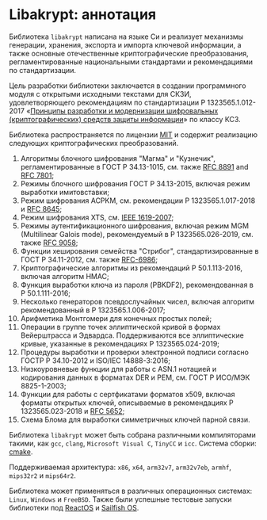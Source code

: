 # Libakrypt: аннотация

Библиотека `libakrypt` написана на языке Си и реализует механизмы генерации, хранения, экспорта и импорта
ключевой информации, а также основные отечественные криптографические преобразования, регламентированные 
национальными стандартами и рекомендациями по стандартизации.

Цель разработки библиотеки заключается в создании программного модуля с
открытыми исходными текстами для СКЗИ, удовлетворяющего рекомендациям по стандартизации Р 1323565.1.012-2017
«[Принципы разработки и модернизации шифровальных (криптографических) средств защиты
информации](https://tc26.ru/standarts/rekomendatsii-po-standartizatsii/r-1323565-1-012-2017-informatsionnaya-tekhnologiya-kriptograficheskaya-zashchita-informatsii-printsipy-razrabotki-i-modernizatsii-shifrovalnykh-kriptograficheskikh-sredstv-zashchity-informatsii.html>)» 
по классу КС3.

Библиотека распространяется по лицензии [MIT](https://git.miem.hse.ru/axelkenzo/libakrypt-0.x/-/raw/master/LICENSE) 
и содержит реализацию следующих криптографических преобразований.


  1. Алгоритмы блочного шифрования "Магма" и "Кузнечик", регламентированные в ГОСТ Р 34.13-1015,
     см. также [RFC 8891](https://tools.ietf.org/html/rfc8891) and [RFC 7801](https://tools.ietf.org/html/rfc7801);
  2. Режимы блочного шифрования ГОСТ Р 34.13-2015, включая режим выработки имитовставки;
  3. Режим шифрования ACPKM, см. рекомендации Р 1323565.1.017-2018 
     и [RFC 8645](https://tools.ietf.org/html/rfc8645);
  4. Режим шифрования XTS, см. [IEEE 1619-2007](https://standards.ieee.org/standard/1619-2007.html);
  5. Режимы аутентификационного шифрования, включая режим MGM (Multilinear Galois mode), 
     рекомендуемый в Р 1323565.026-2019, см. также [RFC 9058](https://tools.ietf.org/html/rfc9058);
  6. Функции хеширования семейства "Стрибог", стандартизированные в ГОСТ Р 34.11-2012, 
     см. также [RFC-6986](https://tools.ietf.org/html/rfc6986);
  7. Криптографические алгоритмы из рекомендаций Р 50.1.113-2016, включая алгоритм HMAC;
  8. Функция выработки ключа из пароля (PBKDF2), рекомендованная в Р 50.1.111-2016;
  9. Несколько генераторов псевдослучайных чисел, включая алгоритм рекомендованный в Р 1323565.1.006-2017;
 10. Арифметика Монтгомери для конечных простых полей;
 11. Операции в группе точек эллиптической кривой в формах Вейерштрасса и Эдвардса.
     Поддерживаются все эллиптические кривые, указанные в рекомендациях Р 1323565.024-2019;
 12. Процедуры выработки и проверки электронной подписи согласно ГОСТР Р 34.10-2012 и ISO/IEC 14888-3:2016;
 13. Низкоуровневые функции для работы с ASN.1 нотацией и кодирования данных в форматах DER и PEM, 
     см. ГОСТ Р ИСО/МЭК 8825-1-2003;
 14. Функции для работы с сертфикатами форматов x509, включая форматы открытых ключей, описываемые 
     в рекомендациях Р 1323565.023-2018 и [RFC 5652](https://tools.ietf.org/html/rfc5652);
 15. Схема Блома для выработки симметричных ключей парной связи.


Библиотека `libakrypt` может быть собрана различными компиляторами такими, как `gcc`, `clang`, 
`Microsoft Visual C`, `TinyCC` и `icc`. Система сборки: [cmake](https://cmake.org/).

Поддерживаемая архитектура: `x86`, `x64`, `arm32v7`, `arm32v7eb`, `armhf`, `mips32r2` и `mips64r2`.

Библиотека может применяться в различных операционных системах: `Linux`, `Windows` и `FreeBSD`.
Также были успешные тестовые запуски библиотеки под 
[ReactOS](https://reactos.org) и [Sailfish OS](https://sailfishos.org/).

